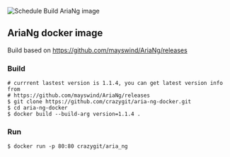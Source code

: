 ![Schedule Build AriaNg image](https://github.com/crazygit/aria-ng-docker/workflows/Schedule%20Build%20AriaNg%20image/badge.svg)
## AriaNg docker image


Build based on <https://github.com/mayswind/AriaNg/releases>

### Build

```
# currrent lastest version is 1.1.4, you can get latest version info from
# https://github.com/mayswind/AriaNg/releases
$ git clone https://github.com/crazygit/aria-ng-docker.git
$ cd aria-ng-docker
$ docker build --build-arg version=1.1.4 .
```


### Run

```
$ docker run -p 80:80 crazygit/aria_ng
```
